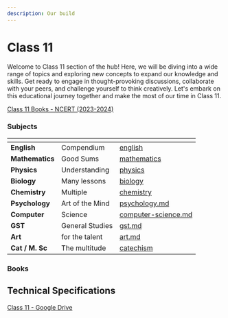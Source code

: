 ```yaml
---
description: Our build
---
```


# Class 11

Welcome to Class 11 section of the hub! Here, we will be diving into a wide range of topics and exploring new concepts to expand our knowledge and skills. Get ready to engage in thought-provoking discussions, collaborate with your peers, and challenge yourself to think creatively. Let's embark on this educational journey together and make the most of our time in Class 11.

[Class 11 Books - NCERT (2023-2024)](https://bit.ly/NCERTClass11Books)

### Subjects

<table data-view="cards"><thead><tr><th></th><th></th><th data-hidden data-card-target data-type="content-ref"></th></tr></thead><tbody><tr><td><strong>English</strong></td><td>Compendium</td><td><a href="english/">english</a></td></tr><tr><td><strong>Mathematics</strong></td><td>Good Sums</td><td><a href="mathematics/">mathematics</a></td></tr><tr><td><strong>Physics</strong></td><td>Understanding</td><td><a href="physics/">physics</a></td></tr><tr><td><strong>Biology</strong></td><td>Many lessons</td><td><a href="biology/">biology</a></td></tr><tr><td><strong>Chemistry</strong></td><td>Multiple</td><td><a href="chemistry/">chemistry</a></td></tr><tr><td><strong>Psychology</strong></td><td>Art of the Mind</td><td><a href="psychology.md">psychology.md</a></td></tr><tr><td><strong>Computer</strong></td><td>Science</td><td><a href="computer-science.md">computer-science.md</a></td></tr><tr><td><strong>GST</strong></td><td>General Studies</td><td><a href="gst.md">gst.md</a></td></tr><tr><td><strong>Art</strong></td><td>for the talent</td><td><a href="art.md">art.md</a></td></tr><tr><td><strong>Cat / M. Sc</strong></td><td>The multitude</td><td><a href="catechism/">catechism</a></td></tr></tbody></table>

### Books

## Technical Specifications

[Class 11 - Google Drive](https://drive.google.com/drive/folders/1MfyeYsHzUr\_9hxLNKdrbvh\_OAZhQVtqi?usp=drive\_link)
